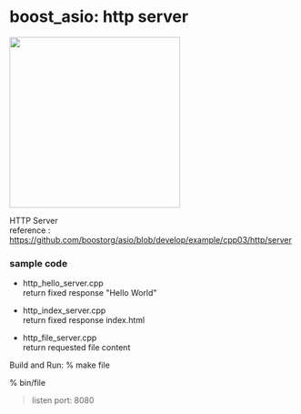 boost_asio: http server
===============

<image src="https://raw.githubusercontent.com/ohwada/MAC_cpp_Samples/master/boost_asio/screenshots/http_file_server.png" width="300" /> 

HTTP Server  
reference : https://github.com/boostorg/asio/blob/develop/example/cpp03/http/server


### sample code  
- http_hello_server.cpp  
return fixed response "Hello World"  

- http_index_server.cpp  
return fixed response index.html  

- http_file_server.cpp  
return requested file content  


Build and Run:
% make file

% bin/file
> listen port: 8080



